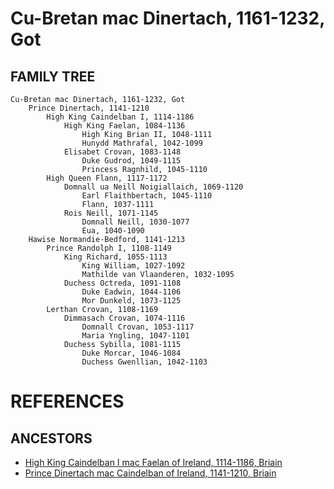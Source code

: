 # Cu-Bretan mac Dinertach, 1161-1232, Got

## FAMILY TREE 
```
Cu-Bretan mac Dinertach, 1161-1232, Got
	Prince Dinertach, 1141-1210
		High King Caindelban I, 1114-1186
			High King Faelan, 1084-1136
				High King Brian II, 1048-1111
				Hunydd Mathrafal, 1042-1099
			Elisabet Crovan, 1083-1148
				Duke Gudrod, 1049-1115
				Princess Ragnhild, 1045-1110
		High Queen Flann, 1117-1172
			Domnall ua Neill Noigiallaich, 1069-1120
				Earl Flaithbertach, 1045-1110
				Flann, 1037-1111
			Rois Neill, 1071-1145
				Domnall Neill, 1030-1077
				Eua, 1040-1090
	Hawise Normandie-Bedford, 1141-1213
		Prince Randolph I, 1108-1149
			King Richard, 1055-1113
				King William, 1027-1092
				Mathilde van Vlaanderen, 1032-1095
			Duchess Octreda, 1091-1108
				Duke Eadwin, 1044-1106
				Mor Dunkeld, 1073-1125
		Lerthan Crovan, 1108-1169
			Dimmasach Crovan, 1074-1116
				Domnall Crovan, 1053-1117
				Maria Yngling, 1047-1101
			Duchess Sybilla, 1081-1115
				Duke Morcar, 1046-1084
				Duchess Gwenllian, 1042-1103
```


# REFERENCES

## ANCESTORS
* [High King Caindelban I mac Faelan of Ireland, 1114-1186, Briain](caindelban_i_mac_faelan_1114.md)
* [Prince Dinertach mac Caindelban of Ireland, 1141-1210, Briain](dinertach_mac_caindelban_1141.md)
